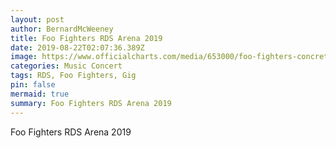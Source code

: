 ```yaml
---
layout: post
author: BernardMcWeeney
title: Foo Fighters RDS Arena 2019
date: 2019-08-22T02:07:36.389Z
image: https://www.officialcharts.com/media/653000/foo-fighters-concrete-and-gold-1100.jpg
categories: Music Concert
tags: RDS, Foo Fighters, Gig
pin: false
mermaid: true
summary: Foo Fighters RDS Arena 2019
---
```

Foo Fighters RDS Arena 2019